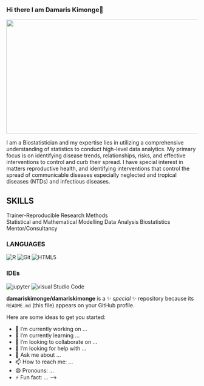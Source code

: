 ### Hi there I am Damaris Kimonge👋


<div align ="center">
  <img src= "https://media.giphy.com/media/2IudUHdI075HL02Pkk/giphy.gif" width="600" height="300"/>
</div>

I am a Biostatistician and my expertise lies in utilizing a comprehensive understanding of statistics to conduct high-level data analytics. My primary focus is on identifying disease trends, relationships, risks, and effective interventions to control and curb their spread. I have special interest in matters reproductive health, and identifying interventions that control the spread of communicable diseases especially neglected and tropical diseases (NTDs) and infectious diseases.

## SKILLS
Trainer-Reproducible Research Methods  
Statistical and Mathematical Modelling 
Data Analysis 
Biostatistics Mentor/Consultancy 

### LANGUAGES
![R](https://img.shields.io/badge/R-30D5C8?style=for-the-badge&logo=r&logoColor=turquoise)
![Git](https://img.shields.io/badge/Git-30D5C8?style=for-the-badge&logo=git&logoColor=turquoise)
![HTML5](https://img.shields.io/badge/HTML5-30D5C8?style=for-the-badge&logo=html5&logoColor=turquoise)

### IDEs
![jupyter](https://img.shields.io/badge/Jupyter-orange?style=for-the-badge&logo=jupyter&logoColor=turquoise)
![visual Studio Code](https://img.shields.io/badge/Visual%20Studio%20Code-blue?style=for-the-badge&logo=visual-studio-code)


**damariskimonge/damariskimonge** is a ✨ _special_ ✨ repository because its `README.md` (this file) appears on your GitHub profile.

Here are some ideas to get you started:

- 🔭 I’m currently working on ...
- 🌱 I’m currently learning ...
- 👯 I’m looking to collaborate on ...
- 🤔 I’m looking for help with ...
- 💬 Ask me about ...
- 📫 How to reach me: ...
- 😄 Pronouns: ...
- ⚡ Fun fact: ...
-->
